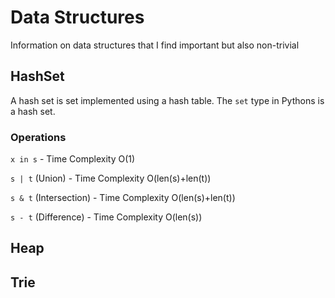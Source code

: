 # Data Structures

Information on data structures that I find important but also non-trivial

## HashSet

A hash set is set implemented using a hash table. The `set` type in Pythons is a hash set.

### Operations

`x in s` - Time Complexity O(1)

`s | t` (Union) - Time Complexity O(len(s)+len(t))

`s & t` (Intersection)  - Time Complexity O(len(s)+len(t))

`s - t` (Difference) - Time Complexity O(len(s))


## Heap


## Trie
